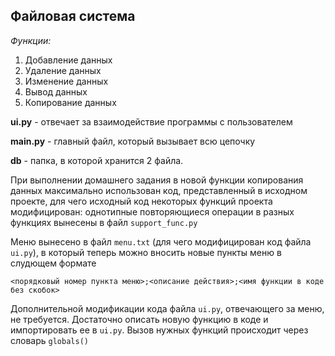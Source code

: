 ## Файловая система
*Функции:*
1. Добавление данных
2. Удаление данных
3. Изменение данных
4. Вывод данных
5. Копирование данных

**ui.py** - отвечает за взаимодействие программы с пользователем

**main.py** - главный файл, который вызывает всю цепочку

**db** - папка, в которой хранится 2 файла.

При выполнении домашнего задания в новой функции копирования данных максимально использован код, представленный в исходном проекте, для чего
исходный код некоторых функций проекта модифицирован: однотипные повторяющиеся операции в разных функциях 
вынесены в файл `support_func.py`

Меню вынесено в файл `menu.txt` (для чего модифицирован код файла `ui.py`), в который теперь можно вносить 
новые пункты меню в слудющем формате
```
<порядковый номер пункта меню>;<описание действия>;<имя функции в коде без скобок>
```
Дополнительной модификации кода файла `ui.py`, отвечающего за меню, не требуется. Достаточно описать новую функцию в коде и
импортировать ее в `ui.py`. Вызов нужных функций происходит через словарь `globals()`
